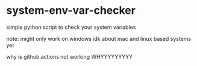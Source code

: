 # system-env-var-checker
simple python script to check your system variables

note: might only work on windows idk about mac and linux based systems yet

why is github actions not working WHYYYYYYYYY
